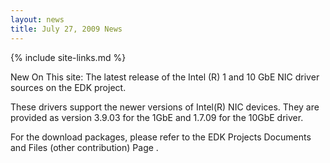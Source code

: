 ```yaml
---
layout: news
title: July 27, 2009 News
---
```

{% include site-links.md %}

New On This site: The latest release of the Intel (R) 1 and 10 GbE NIC driver sources on the EDK project.

These drivers support the newer versions of Intel(R) NIC devices.  They are provided as version 3.9.03 for the 1GbE and 1.7.09 for the 10GbE driver.

For the download packages, please refer to the EDK Projects Documents and Files (other contribution) Page .